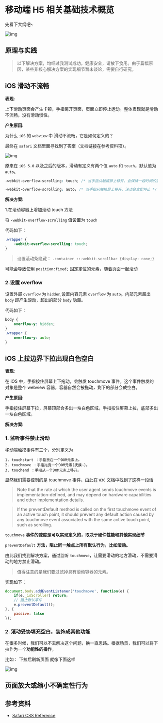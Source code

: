 # 移动端 H5 相关基础技术概览

先看下大纲吧~

![img](https://user-gold-cdn.xitu.io/2019/12/24/16f368720d3eb421?imageView2/0/w/1280/h/960/format/webp/ignore-error/1)

## 原理与实践

> 以下解决方案，均经过我测试成功，健康安全，请放下食用。由于篇幅原因，某些非核心解决方案的实现细节暂未谈论，需要自行研究。

## iOS 滑动不流畅

**表现**:

上下滑动页面会产生卡顿，手指离开页面，页面立即停止运动。整体表现就是滑动不流畅，没有滑动惯性。

**产生原因**:

为什么 `iOS` 的 `webview` 中 滑动不流畅，它是如何定义的？

最终在 `safari` 文档里面寻找到了答案（文档链接在参考资料项）。

![img](https://user-gold-cdn.xitu.io/2019/12/19/16f1daab7c41e044?imageView2/0/w/1280/h/960/format/webp/ignore-error/1)

原来在 `iOS 5.0` 以及之后的版本，滑动有定义有两个值 `auto` 和 `touch`，默认值为 `auto`。

```css
-webkit-overflow-scrolling: touch; /* 当手指从触摸屏上移开，会保持一段时间的滚动 */

-webkit-overflow-scrolling: auto; /* 当手指从触摸屏上移开，滚动会立即停止 */
```

**解决方案**:

1.在滚动容器上增加滚动 touch 方法

将 `-webkit-overflow-scrolling` 值设置为 `touch`

代码如下：

```css
.wrapper {
    -webkit-overflow-scrolling: touch;
}
```

> 设置滚动条隐藏： `.container ::-webkit-scrollbar {display: none;}`

可能会导致使用 `position:fixed;` 固定定位的元素，随着页面一起滚动

### 2.设置 overflow

设置外部 `overflow` 为 `hidden`,设置内容元素 `overflow` 为 `auto`。内部元素超出 `body` 即产生滚动，超出的部分 `body` 隐藏。

代码如下：

```css
body {
    overflow-y: hidden;
}
.wrapper {
    overflow-y: auto;
}
```

## iOS 上拉边界下拉出现白色空白

**表现**:

在 iOS 中，手指按住屏幕上下拖动，会触发 touchmove 事件。这个事件触发的对象是整个 webview 容器，容器自然会被拖动，剩下的部分会成空白。

**产生原因**:

手指按住屏幕下拉，屏幕顶部会多出一块白色区域。手指按住屏幕上拉，底部多出一块白色区域。

**解决方案**:

### 1. 监听事件禁止滑动

移动端触摸事件有三个，分别定义为

```text
1. touchstart ：手指放在一个DOM元素上。
2. touchmove ：手指拖曳一个DOM元素(抚摸~)。
3. touchend ：手指从一个DOM元素上移开。
```

显然我们需要控制的是 touchmove 事件，由此在 `W3C` 文档中找到了这样一段话

> Note that the rate at which the user agent sends touchmove events is implementation-defined, and may depend on hardware capabilities and other implementation details.

> If the preventDefault method is called on the first touchmove event of an active touch point, it should prevent any default action caused by any touchmove event associated with the same active touch point, such as scrolling.

`touchmove` **事件的速度是可以实现定义的，取决于硬件性能和其他实现细节**

`preventDefault` **方法，阻止同一触点上所有默认行为，比如滚动。**

由此我们找到解决方案，通过监听 `touchmove`，让需要滑动的地方滑动，不需要滑动的地方禁止滑动。

> 值得注意的是我们要过滤掉具有滚动容器的元素。

实现如下：

```js
document.body.addEventListener('touchmove', function(e) {
    if(e._isScroller) return;
    // 阻止默认事件
    e.preventDefault();
}, {
    passive: false
});
```

### 2. 滚动妥协填充空白，装饰成其他功能

在很多时候，我们可以不去解决这个问题，换一直思路。根据场景，我们可以将下拉作为一个**功能性的操作**。

比如： 下拉后刷新页面
就像下面这样

![img](https://user-gold-cdn.xitu.io/2019/12/20/16f219d17a6fd448?imageView2/0/w/1280/h/960/format/webp/ignore-error/1)

## 页面放大或缩小不确定性行为

## 参考资料

- [Safari CSS Reference](https://developer.apple.com/library/archive/documentation/AppleApplications/Reference/SafariCSSRef/Articles/StandardCSSProperties.html#//apple_ref/css/property/-webkit-overflow-scrolling)
